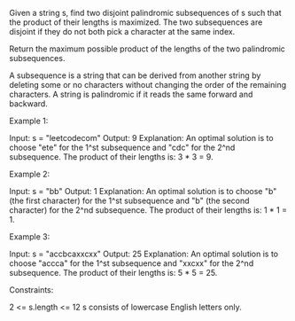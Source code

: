 Given a string s, find two disjoint palindromic subsequences of s such that
the product of their lengths is maximized. The two subsequences are disjoint
if they do not both pick a character at the same index.

Return the maximum possible product of the lengths of the two palindromic
subsequences.

A subsequence is a string that can be derived from another string by deleting
some or no characters without changing the order of the remaining characters.
A string is palindromic if it reads the same forward and backward.


Example 1:


Input: s = "leetcodecom"
Output: 9
Explanation: An optimal solution is to choose "ete" for the 1^st subsequence
and "cdc" for the 2^nd subsequence.
The product of their lengths is: 3 * 3 = 9.


Example 2:


Input: s = "bb"
Output: 1
Explanation: An optimal solution is to choose "b" (the first character) for
the 1^st subsequence and "b" (the second character) for the 2^nd subsequence.
The product of their lengths is: 1 * 1 = 1.


Example 3:


Input: s = "accbcaxxcxx"
Output: 25
Explanation: An optimal solution is to choose "accca" for the 1^st
subsequence and "xxcxx" for the 2^nd subsequence.
The product of their lengths is: 5 * 5 = 25.



Constraints:


2 <= s.length <= 12
s consists of lowercase English letters only.




